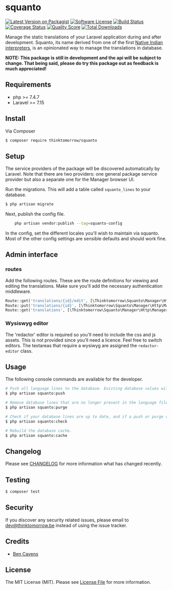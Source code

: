 # squanto

[![Latest Version on Packagist][ico-version]][link-packagist]
[![Software License][ico-license]](LICENSE.md)
[![Build Status][ico-travis]][link-travis]
[![Coverage Status][ico-scrutinizer]][link-scrutinizer]
[![Quality Score][ico-code-quality]][link-code-quality]
[![Total Downloads][ico-downloads]][link-downloads]

Manage the static translations of your Laravel application during and after development.
Squanto, its name derived from one of the first [Native Indian interpreters](https://nl.wikipedia.org/wiki/Squanto), is an opinionated way to manage the translations in database.

**NOTE: This package is still in development and the api will be subject to change. That being said, please do try this package out as feedback is much appreciated!**

## Requirements
- php >= 7.4.7
- Laravel >= 7.15

## Install

Via Composer
``` bash
$ composer require thinktomorrow/squanto
```



## Setup
The service providers of the package will be discovered automatically by Laravel. 
Note that there are two providers: one general package service provider but also a separate one for the Manager browser UI. 

Run the migrations. This will add a table called `squanto_lines` to your database.
``` bash
$ php artisan migrate
```

Next, publish the config file.
```bash 
    php artisan vendor:publish --tag=squanto-config
``` 
In the config, set the different locales you'll wish to maintain via squanto.
Most of the other config settings are sensible defaults and should work fine.

## Admin interface
### routes
Add the following routes. These are the route definitions for viewing and editing the translations. Make sure you'll add the necessary authentication middleware. 
```php 
Route::get('translations/{id}/edit', [\Thinktomorrow\Squanto\Manager\Http\ManagerController::class, 'edit'])->name('squanto.edit');
Route::put('translations/{id}', [\Thinktomorrow\Squanto\Manager\Http\ManagerController::class, 'update'])->name('squanto.update');
Route::get('translations', [\Thinktomorrow\Squanto\Manager\Http\ManagerController::class, 'index'])->name('squanto.index');
```

### Wysiswyg editor
The 'redactor' editor is required so you'll need to include the css and js assets. This is not provided since you'll need a licence.
Feel free to switch editors. The textareas that require a wysiwyg are assigned the `redactor-editor` class.

## Usage

The following console commands are available for the developer.
``` bash
# Push all language lines to the database. Existing database values will remain untouched.
$ php artisan squanto:push

# Remove database lines that are no longer present in the language files.
$ php artisan squanto:purge

# Check if your database lines are up to date, and if a push or purge command is advised.
$ php artisan squanto:check

# Rebuild the database cache.
$ php artisan squanto:cache
```

## Changelog
Please see [CHANGELOG](CHANGELOG.md) for more information what has changed recently.

## Testing
``` bash
$ composer test
```

## Security

If you discover any security related issues, please email to dev@thinktomorrow.be instead of using the issue tracker.

## Credits

- [Ben Cavens][link-author]

## License

The MIT License (MIT). Please see [License File](LICENSE.md) for more information.

[ico-version]: https://img.shields.io/packagist/v/thinktomorrow/squanto.svg?style=flat-square
[ico-license]: https://img.shields.io/badge/license-MIT-brightgreen.svg?style=flat-square
[ico-travis]: https://img.shields.io/travis/thinktomorrow/squanto/master.svg?style=flat-square
[ico-scrutinizer]: https://img.shields.io/scrutinizer/coverage/g/thinktomorrow/squanto.svg?style=flat-square
[ico-code-quality]: https://img.shields.io/scrutinizer/g/thinktomorrow/squanto.svg?style=flat-square
[ico-downloads]: https://img.shields.io/packagist/dt/thinktomorrow/squanto.svg?style=flat-square

[link-packagist]: https://packagist.org/packages/thinktomorrow/squanto
[link-travis]: https://travis-ci.org/thinktomorrow/squanto
[link-scrutinizer]: https://scrutinizer-ci.com/g/thinktomorrow/squanto/code-structure
[link-code-quality]: https://scrutinizer-ci.com/g/thinktomorrow/squanto
[link-downloads]: https://packagist.org/packages/thinktomorrow/squanto
[link-author]: https://github.com/bencavens
[link-contributors]: ../../contributors
